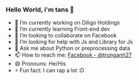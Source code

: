 ### Hello World, i'm tans 👋

- 🔭 I’m currently working on Diligo Holdings
- 🌱 I’m currently learning Front-end dev
- 👯 I’m looking to collaborate on Facebook
- 🤔 I’m looking for help with Js and Library for Js
- 💬 Ask me about Python or preprocessing data
- 📫 How to reach me: [Facebook - @trunganh27](https://www.facebook.com/trunganh27/)
- 😄 Pronouns: He/His
- ⚡ Fun fact: I can rap a lot :D 

